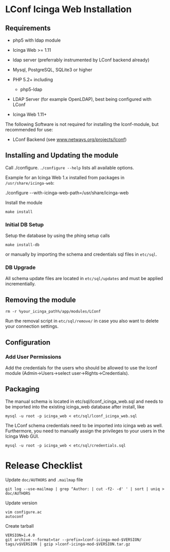 # LConf Icinga Web Installation

## Requirements

* php5 with ldap module
* Icinga Web >= 1.11
* ldap server (preferrably instrumented by LConf backend already)

* Mysql, PostgreSQL, SQLite3 or higher
* PHP 5.2+ including
    * php5-ldap
* LDAP Server (for example OpenLDAP), best being configured with LConf
* Icinga Web 1.11+

The following Software is not required for installing the lconf-module, but recommended for use:
* LConf Backend (see www.netways.org/projects/lconf)

## Installing and Updating the module

Call ./configure. `./configure --help` lists all available options.

Example for an Icinga Web 1.x installed from packages in `/usr/share/icinga-web`:

   ./configure --with-icinga-web-path=/usr/share/icinga-web

Install the module

    make install

### Initial DB Setup

Setup the database by using the phing setup calls

    make install-db

or manually by importing the schema and credentials sql files in `etc/sql`.

### DB Upgrade

All schema update files are located in `etc/sql/updates` and must be applied incrementially.

## Removing the module

    rm -r %your_icinga_path%/app/modules/LConf

Run the removal script in `etc/sql/remove/` in case you also want to delete your connection settings.

## Configuration

### Add User Permissions

Add the credentials for the users who should be allowed to use the lconf module (Admin->Users->select user->Rights->Credentials).


## Packaging

The manual schema is located in etc/sql/lconf_icinga_web.sql and needs to be imported into the existing icinga_web database after install, like

    mysql -u root -p icinga_web < etc/sql/lconf_icinga_web.sql

The LConf schema credentials need to be imported into icinga web as well. Furthermore, you need to manually assign the privileges to your users
in the Icinga Web GUI.

    mysql -u root -p icinga_web < etc/sql/credentials.sql


# Release Checklist

Update `doc/AUTHORS` and `.mailmap` file

    git log --use-mailmap | grep ^Author: | cut -f2- -d' ' | sort | uniq > doc/AUTHORS

Update version

    vim configure.ac
    autoconf

Create tarball

    VERSION=1.4.0
    git archive --format=tar --prefix=lconf-icinga-mod-$VERSION/ tags/v$VERSION | gzip >lconf-icinga-mod-$VERSION.tar.gz

